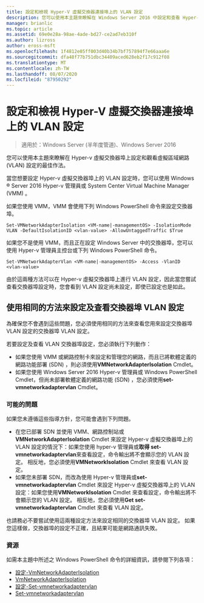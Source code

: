 ```yaml
---
title: 設定和檢視 Hyper-V 虛擬交換器連接埠上的 VLAN 設定
description: 您可以使用本主題來瞭解在 Windows Server 2016 中設定和查看 Hyper-v 虛擬交換器埠上的虛擬區域網路 (VLAN) 設定的最佳做法。
manager: brianlic
ms.topic: article
ms.assetid: 69e0e28a-98ae-4ade-bd27-ce2ad7eb310f
ms.author: lizross
author: eross-msft
ms.openlocfilehash: 1f4812e05ff003d40b34b7bf757894f7e66aaa6e
ms.sourcegitcommit: dfa48f77b751dbc34409aced628eb2f17c912f08
ms.translationtype: MT
ms.contentlocale: zh-TW
ms.lasthandoff: 08/07/2020
ms.locfileid: "87950292"
---
```

# <a name="configure-and-view-vlan-settings-on-hyper-v-virtual-switch-ports"></a>設定和檢視 Hyper-V 虛擬交換器連接埠上的 VLAN 設定

>適用於：Windows Server (半年度管道)、Windows Server 2016

您可以使用本主題來瞭解在 Hyper-v 虛擬交換器埠上設定和觀看虛擬區域網路 (VLAN) 設定的最佳作法。

當您想要設定 Hyper-v 虛擬交換器埠上的 VLAN 設定時，您可以使用 Windows &reg; Server 2016 Hyper-v 管理員或 System Center Virtual Machine Manager (VMM) 。

如果您使用 VMM，VMM 會使用下列 Windows PowerShell 命令來設定交換器埠。

```
Set-VMNetworkAdapterIsolation <VM-name|-managementOS> -IsolationMode VLAN -DefaultIsolationID <vlan-value> -AllowUntaggedTraffic $True
```
如果您不是使用 VMM，而且正在設定 Windows Server 中的交換器埠，您可以使用 Hyper-v 管理員主控台或下列 Windows PowerShell 命令。
```
Set-VMNetworkAdapterVlan <VM-name|-managementOS> -Access -VlanID <vlan-value>
```

由於這兩種方法可以在 Hyper-v 虛擬交換器埠上進行 VLAN 設定，因此當您嘗試查看交換器埠設定時，您會看到 VLAN 設定尚未設定，即使已設定也是如此。

## <a name="use-the-same-method-to-configure-and-view-switch-port-vlan-settings"></a>使用相同的方法來設定及查看交換器埠 VLAN 設定

為確保您不會遇到這些問題，您必須使用相同的方法來查看您用來設定交換器埠 VLAN 設定的交換器埠 VLAN 設定。

若要設定及查看 VLAN 交換器埠設定，您必須執行下列動作：

- 如果您使用 VMM 或網路控制卡來設定和管理您的網路，而且已將軟體定義的網路功能部署 (SDN) ，則必須使用**VMNetworkAdapterIsolation** Cmdlet。
- 如果您使用 Windows Server 2016 Hyper-v 管理員或 Windows PowerShell Cmdlet，但尚未部署軟體定義的網路功能 (SDN) ，您必須使用**set-vmnetworkadaptervlan** Cmdlet。

### <a name="possible-issues"></a>可能的問題

如果您未遵循這些指導方針，您可能會遇到下列問題。

- 在您已部署 SDN 並使用 VMM、網路控制站或**VMNetworkAdapterIsolation** Cmdlet 來設定 Hyper-v 虛擬交換器埠上的 VLAN 設定的情況下：如果您使用 hyper-v 管理員或**取得 set-vmnetworkadaptervlan**來查看設定，命令輸出將不會顯示您的 VLAN 設定。 相反地，您必須使用**VMNetworkIsolation** Cmdlet 來查看 VLAN 設定。
- 如果您未部署 SDN，而改為使用 Hyper-v 管理員或**set-vmnetworkadaptervlan** Cmdlet 來設定 Hyper-v 虛擬交換器埠上的 VLAN 設定：如果您使用**VMNetworkIsolation** Cmdlet 來查看設定，命令輸出將不會顯示您的 VLAN 設定。 相反地，您必須使用**Get set-vmnetworkadaptervlan** Cmdlet 來查看 VLAN 設定。

也請務必不要嘗試使用這兩種設定方法來設定相同的交換器埠 VLAN 設定。 如果您這樣做，交換器埠的設定不正確，且結果可能是網路通訊失敗。

### <a name="resources"></a>資源

如需本主題中所述之 Windows PowerShell 命令的詳細資訊，請參閱下列各項：

- [設定-VmNetworkAdapterIsolation](https://technet.microsoft.com/library/dn464283.aspx)
- [VmNetworkAdapterIsolation](https://technet.microsoft.com/library/dn464277.aspx)
- [設定-Set-vmnetworkadaptervlan](https://technet.microsoft.com/library/hh848475.aspx)
- [Set-vmnetworkadaptervlan](https://technet.microsoft.com/library/hh848516.aspx)





